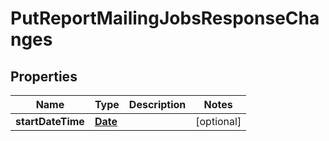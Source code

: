 

# PutReportMailingJobsResponseChanges

## Properties

Name | Type | Description | Notes
------------ | ------------- | ------------- | -------------
**startDateTime** | [**Date**](Date.md) |  |  [optional]



